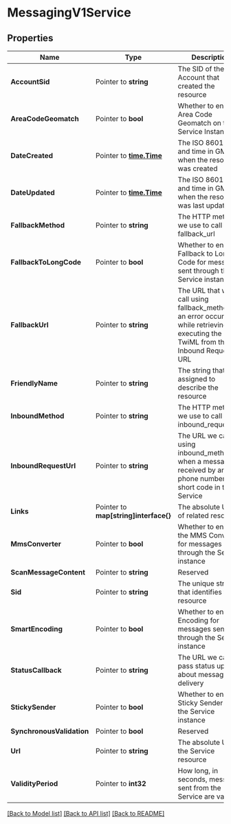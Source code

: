 # MessagingV1Service

## Properties
Name | Type | Description | Notes
------------ | ------------- | ------------- | -------------
**AccountSid** | Pointer to **string** | The SID of the Account that created the resource |
**AreaCodeGeomatch** | Pointer to **bool** | Whether to enable Area Code Geomatch on the Service Instance |
**DateCreated** | Pointer to [**time.Time**](time.Time.md) | The ISO 8601 date and time in GMT when the resource was created |
**DateUpdated** | Pointer to [**time.Time**](time.Time.md) | The ISO 8601 date and time in GMT when the resource was last updated |
**FallbackMethod** | Pointer to **string** | The HTTP method we use to call fallback_url |
**FallbackToLongCode** | Pointer to **bool** | Whether to enable Fallback to Long Code for messages sent through the Service instance |
**FallbackUrl** | Pointer to **string** | The URL that we call using fallback_method if an error occurs while retrieving or executing the TwiML from the Inbound Request URL |
**FriendlyName** | Pointer to **string** | The string that you assigned to describe the resource |
**InboundMethod** | Pointer to **string** | The HTTP method we use to call inbound_request_url |
**InboundRequestUrl** | Pointer to **string** | The URL we call using inbound_method when a message is received by any phone number or short code in the Service |
**Links** | Pointer to **map[string]interface{}** | The absolute URLs of related resources |
**MmsConverter** | Pointer to **bool** | Whether to enable the MMS Converter for messages sent through the Service instance |
**ScanMessageContent** | Pointer to **string** | Reserved |
**Sid** | Pointer to **string** | The unique string that identifies the resource |
**SmartEncoding** | Pointer to **bool** | Whether to enable Encoding for messages sent through the Service instance |
**StatusCallback** | Pointer to **string** | The URL we call to pass status updates about message delivery |
**StickySender** | Pointer to **bool** | Whether to enable Sticky Sender on the Service instance |
**SynchronousValidation** | Pointer to **bool** | Reserved |
**Url** | Pointer to **string** | The absolute URL of the Service resource |
**ValidityPeriod** | Pointer to **int32** | How long, in seconds, messages sent from the Service are valid |

[[Back to Model list]](../README.md#documentation-for-models) [[Back to API list]](../README.md#documentation-for-api-endpoints) [[Back to README]](../README.md)


